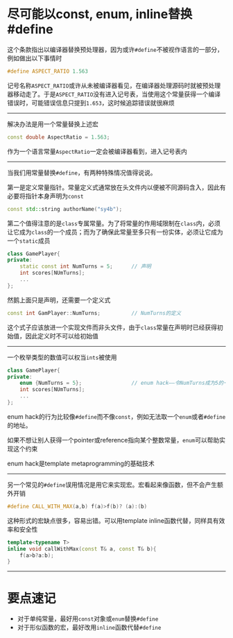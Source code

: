 # 尽可能以const, enum, inline替换 #define

这个条款指出以编译器替换预处理器，因为或许`#define`不被视作语言的一部分，例如做出以下事情时

```cpp
#define ASPECT_RATIO 1.563
```

记号名称`ASPECT_RATIO`或许从未被编译器看见，在编译器处理源码时就被预处理器移动走了。于是`ASPECT_RATIO`没有进入记号表，当使用这个常量获得一个编译错误时，可能错误信息只提到`1.653`，这时候追踪错误就很麻烦

---

解决办法是用一个常量替换上述宏

```cpp
const double AspectRatio = 1.563;
```

作为一个语言常量`AspectRatio`一定会被编译器看到，进入记号表内

---

当我们用常量替换`#define`，有两种特殊情况值得说说。

第一是定义常量指针。常量定义式通常放在头文件内以便被不同源码含入，因此有必要将指针本身声明为`const`

```cpp
const std::string authorName("sy4b");
```

第二个值得注意的是`class`专属常量。为了将常量的作用域限制在`class`内，必须让它成为`class`的一个成员；而为了确保此常量至多只有一份实体，必须让它成为一个`static`成员

```cpp
class GamePlayer{
private:
    static const int NumTurns = 5;      // 声明
    int scores[NUmTurns];
    ...
};
```

然鹅上面只是声明，还需要一个定义式

```cpp
const int GamPlayer::NumTurns;          // NumTurns的定义
```

这个式子应该放进一个实现文件而非头文件，由于`class`常量在声明时已经获得初始值，因此定义时不可以给初始值

---

一个枚举类型的数值可以权当`ints`被使用

```cpp
class GamePlayer{
private:
    enum {NumTurns = 5};                // enum hack——令NumTurns成为5的一个记号名称
    int scores[NUmTurns];
    ...
};
```

enum hack的行为比较像`#define`而不像`const`，例如无法取一个`enum`或者`#define`的地址。

如果不想让别人获得一个pointer或reference指向某个整数常量，`enum`可以帮助实现这个约束

enum hack是template metaprogramming的基础技术

---

另一个常见的`#define`误用情况是用它来实现宏。宏看起来像函数，但不会产生额外开销

```cpp
#define CALL_WITH_MAX(a,b) f(a)>f(b)? (a):(b)
```

这种形式的宏缺点很多，容易出错。可以用template inline函数代替，同样具有效率和安全性

```cpp
template<typename T>
inline void callWithMax(const T& a, const T& b){
    f(a>b?a:b);
}
```

---

# 要点速记

- 对于单纯常量，最好用`const`对象或`enum`替换`#define`
- 对于形似函数的宏，最好改用`inline`函数代替`#define`
